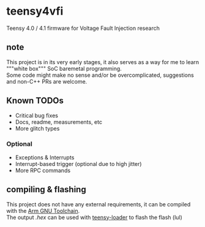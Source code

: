 # teensy4vfi
Teensy 4.0 / 4.1 firmware for Voltage Fault Injection research

## note
This project is in its very early stages, it also serves as a way for me to learn """white box""" SoC baremetal programming.<br>
Some code might make no sense and/or be overcomplicated, suggestions and non-C++ PRs are welcome.

## Known TODOs
 - Critical bug fixes
 - Docs, readme, measurements, etc
 - More glitch types

### Optional
 - Exceptions & Interrupts
 - Interrupt-based trigger (optional due to high jitter)
 - More RPC commands

## compiling & flashing
This project does not have any external requirements, it can be compiled with the [Arm GNU Toolchain](https://developer.arm.com/Tools%20and%20Software/GNU%20Toolchain).<br>
The output *.hex* can be used with [teensy-loader](https://www.pjrc.com/teensy/loader_win10.html) to flash the flash (lul)
